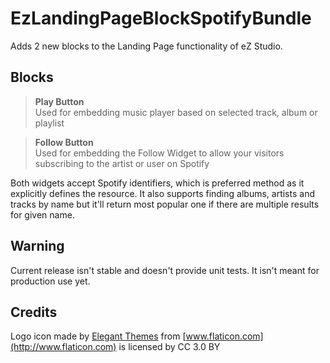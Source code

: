 # EzLandingPageBlockSpotifyBundle
Adds 2 new blocks to the Landing Page functionality of eZ Studio. 

## Blocks
> **Play Button**  
> Used for embedding music player based on selected track, album or playlist
  
> **Follow Button**  
> Used for embedding the Follow Widget to allow your visitors subscribing to the artist or user on Spotify
  
Both widgets accept Spotify identifiers, which is preferred method as it explicitly defines the resource. It also supports finding albums, artists and tracks by name but it'll return most popular one if there are multiple results for given name.

## Warning
Current release isn't stable and doesn't provide unit tests. It isn't meant for production use yet.

## Credits
Logo icon made by [Elegant Themes](http://www.flaticon.com/authors/elegant-themes) from [www.flaticon.com](http://www.flaticon.com) is licensed by CC 3.0 BY